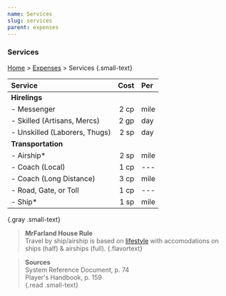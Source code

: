 ```yaml
---
name: Services
slug: services
parent: expenses
---
```

### Services
[Home](dm-operations-center) > [Expenses](expenses) > Services {.small-text}

| Service                                                |   Cost   | Per      |
| :----------------------------------------------------- | -------: | :------- |
| **Hirelings**                                                              |||
| - Messenger                                            |     2 cp | mile     |  
| - Skilled (Artisans, Mercs)                            |     2 gp | day      |  
| - Unskilled (Laborers, Thugs)                          |     2 sp | day      |  
| **Transportation**                                                         |||
| - Airship*                                             |     2 sp | mile     |  
| - Coach (Local)                                        |     1 cp | ---      |
| - Coach (Long Distance)                                |     3 cp | mile     |
| - Road, Gate, or Toll                                  |     1 cp | ---      |
| - Ship*                                                |     1 sp | mile     |
{.gray .small-text}

> **MrFarland House Rule**<br/>
> Travel by ship/airship is based on [lifestyle](lifestyle-expenses) with accomodations on ships (half) & airships (full).
{.flavortext}

> **Sources** <br/>
> System Reference Document, p. 74<br/>
> Player's Handbook, p. 159<br/>
{.read .small-text}